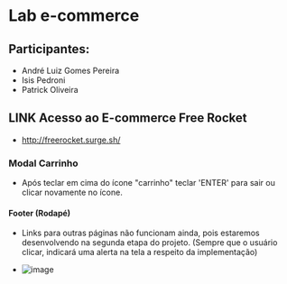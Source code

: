 # Lab e-commerce

## Participantes:
* André Luiz Gomes Pereira
* Isis Pedroni
* Patrick Oliveira

## LINK Acesso ao E-commerce Free Rocket
* http://freerocket.surge.sh/


### Modal Carrinho
* Após teclar em cima do ícone "carrinho" teclar 'ENTER' para sair ou clicar novamente no ícone.

#### Footer (Rodapé)
* Links para outras páginas não funcionam ainda, pois estaremos desenvolvendo na segunda etapa do projeto. (Sempre que o usuário clicar, indicará uma alerta na tela a respeito da implementação)
- ![image](https://user-images.githubusercontent.com/61711374/128112132-8a7ce4d7-6ea1-41ff-a289-68bf62b7afe1.png)

